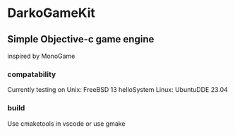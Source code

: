 # DarkoGameKit

## Simple Objective-c game engine

inspired by MonoGame


### compatability

Currently testing on 
Unix: FreeBSD 13 helloSystem
Linux: UbuntuDDE 23.04
    
### build

Use cmaketools in vscode or use gmake


